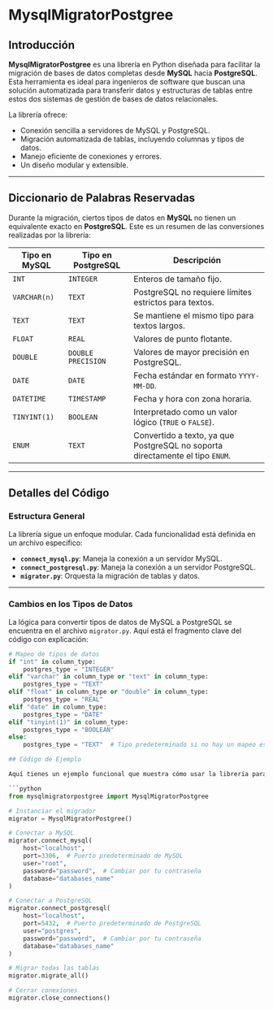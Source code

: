 # MysqlMigratorPostgree

## Introducción

**MysqlMigratorPostgree** es una librería en Python diseñada para facilitar la migración de bases de datos completas desde **MySQL** hacia **PostgreSQL**. Esta herramienta es ideal para ingenieros de software que buscan una solución automatizada para transferir datos y estructuras de tablas entre estos dos sistemas de gestión de bases de datos relacionales.

La librería ofrece:
- Conexión sencilla a servidores de MySQL y PostgreSQL.
- Migración automatizada de tablas, incluyendo columnas y tipos de datos.
- Manejo eficiente de conexiones y errores.
- Un diseño modular y extensible.

---

## Diccionario de Palabras Reservadas

Durante la migración, ciertos tipos de datos en **MySQL** no tienen un equivalente exacto en **PostgreSQL**. Este es un resumen de las conversiones realizadas por la librería:

| **Tipo en MySQL**     | **Tipo en PostgreSQL** | **Descripción**                                                                 |
|------------------------|------------------------|---------------------------------------------------------------------------------|
| `INT`                 | `INTEGER`             | Enteros de tamaño fijo.                                                        |
| `VARCHAR(n)`          | `TEXT`                | PostgreSQL no requiere límites estrictos para textos.                          |
| `TEXT`                | `TEXT`                | Se mantiene el mismo tipo para textos largos.                                  |
| `FLOAT`               | `REAL`                | Valores de punto flotante.                                                     |
| `DOUBLE`              | `DOUBLE PRECISION`    | Valores de mayor precisión en PostgreSQL.                                      |
| `DATE`                | `DATE`                | Fecha estándar en formato `YYYY-MM-DD`.                                        |
| `DATETIME`            | `TIMESTAMP`           | Fecha y hora con zona horaria.                                                 |
| `TINYINT(1)`          | `BOOLEAN`             | Interpretado como un valor lógico (`TRUE` o `FALSE`).                          |
| `ENUM`                | `TEXT`                | Convertido a texto, ya que PostgreSQL no soporta directamente el tipo `ENUM`.  |

---

## Detalles del Código

### **Estructura General**

La librería sigue un enfoque modular. Cada funcionalidad está definida en un archivo específico:
- **`connect_mysql.py`**: Maneja la conexión a un servidor MySQL.
- **`connect_postgresql.py`**: Maneja la conexión a un servidor PostgreSQL.
- **`migrator.py`**: Orquesta la migración de tablas y datos.

---

### **Cambios en los Tipos de Datos**

La lógica para convertir tipos de datos de MySQL a PostgreSQL se encuentra en el archivo `migrator.py`. Aquí está el fragmento clave del código con explicación:

```python
# Mapeo de tipos de datos
if "int" in column_type:
    postgres_type = "INTEGER"
elif "varchar" in column_type or "text" in column_type:
    postgres_type = "TEXT"
elif "float" in column_type or "double" in column_type:
    postgres_type = "REAL"
elif "date" in column_type:
    postgres_type = "DATE"
elif "tinyint(1)" in column_type:
    postgres_type = "BOOLEAN"
else:
    postgres_type = "TEXT"  # Tipo predeterminado si no hay un mapeo específico

## Código de Ejemplo

Aquí tienes un ejemplo funcional que muestra cómo usar la librería para migrar todas las tablas de una base de datos MySQL a PostgreSQL:

```python
from mysqlmigratorpostgree import MysqlMigratorPostgree

# Instanciar el migrador
migrator = MysqlMigratorPostgree()

# Conectar a MySQL
migrator.connect_mysql(
    host="localhost",
    port=3306,  # Puerto predeterminado de MySQL
    user="root",
    password="password",  # Cambiar por tu contraseña
    database="databases_name"
)

# Conectar a PostgreSQL
migrator.connect_postgresql(
    host="localhost",
    port=5432,  # Puerto predeterminado de PostgreSQL
    user="postgres",
    password="password",  # Cambiar por tu contraseña
    database="databases_name"
)

# Migrar todas las tablas
migrator.migrate_all()

# Cerrar conexiones
migrator.close_connections()
```